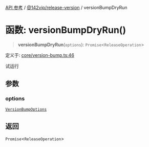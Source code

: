 [API 参考](../../../index.md) / [@142vip/release-version](../index.md) / versionBumpDryRun

# 函数: versionBumpDryRun()

> **versionBumpDryRun**(`options`): `Promise`\<`ReleaseOperation`\>

定义于: [core/version-bump.ts:46](https://github.com/142vip/core-x/blob/bdff6769b69266ddfe7392709afaa643b39c00f4/packages/release-version/src/core/version-bump.ts#L46)

试运行

## 参数

### options

[`VersionBumpOptions`](../interfaces/VersionBumpOptions.md)

## 返回

`Promise`\<`ReleaseOperation`\>
